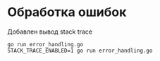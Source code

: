 # Обработка ошибок

Добавлен вывод stack trace

```
go run error_handling.go
STACK_TRACE_ENABLED=1 go run error_handling.go
```
